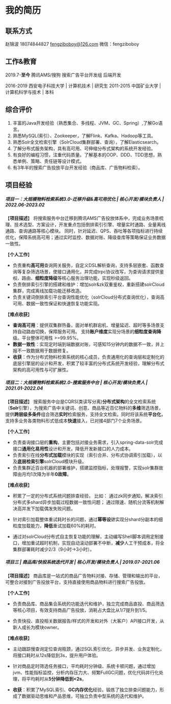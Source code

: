 # 我的简历

## 联系方式
赵锦波  18074844827  fengziboboy@126.com
微信：fengziboboy  

## 工作&教育
2019.7-**至今**  腾讯AMS/搜狗 搜索广告平台开发组  后端开发
 
2016-2019 西安电子科技大学  | 计算机技术     |     研究生
2011-2015 中国矿业大学   |  计算机科学与技术  |   本科

## 综合评价
1. 丰富的Java开发经验（熟悉集合、多线程、JVM、GC、Spring）,了解Go语言。
2. 熟悉MySQL(索引）、Zookeeper，了解Flink、Kafka、Hadoop等工具。
3. 熟悉Solr全文检索引擎（SolrCloud集群部署、查询），了解Elasticsearch。
4. 了解分布式服务架构，具有高可用、可伸缩分布式架构的系统开发经验。
5. 有良好的编程习惯，注重代码质量。了解基本的OOP、DDD、TDD思想，熟悉单例、策略、责任链等设计模式。
6. 有3年半的搜索广告投放平台开发经验（商品库、广告物料检索）。


## 项目经验

##### 项目一：大规模物料检索系统3.0-迁移升级&高可用优化  | 核心开发/模块负责人 | 2022.06-2023.02


【**项目描述**】
将搜索服务中台迁移到腾讯AMS广告投放体系中，完成业务场景梳理、技术选型、方案设计，开发重点包括倒排索引引擎、增量实时通路、全量离线通路、查询通路等核心模块。 同时，针对延迟、QPS、吞吐等各项指标进行持续优化，保障系统高可用；通过实时监控、数据对账、降级查库等策略保证业务数据一致性。

【**个人工作**】
- 负责重构**高可用**查询网关服务，自定义DSL解析查询，支持多层嵌套、函数查询等复杂筛选场景，使接口通用化，并完成trpc协议改写，为查询请求提供鉴权、路由、**细粒度降级**等核心服务治理功能，实现秒级返回。
- 负责倒排索引引擎的搭建和维护：增加solr&zk双重鉴权，重新搭建solrCloud集群，完成离线加载功能迁移改造。 
- 负责关键词倒排索引平台查询性能优化（solrCloud分布式查询优化），查询高可用、数据一致性保证和快速恢复功能实现。

【**难点收获**】
- **查询高可用**：提供双集群热备，面对单机群宕机、增量延迟、超时等多场景支持自动路由切换，保障服务可用。 支持**账户维度**实现分场景的**细粒度查询降**级。平台整体可用性 >=99.95%。
- **数据一致性**：实现定时端到端数据对账，可感知15分钟内的数据不一致，并上报不一致数据用于数据修复。
- **收获**：作为分布式物料检索系统的核心成员，负责通用化的查询层和定制化的底层引擎层的设计和开发，积累了较丰富的分布式系统开发经验，理解分布式架构的高可用性与可扩展性。


##### 项目二：大规模物料检索系统2.0-搜索服务中台 | 核心开发/模块负责人 | 2021.01-2022.04


【**项目描述**】
搜索服务中台是CQRS(类读写分离)**分布式架构**的全文检索系统（**Solr**引擎），为搜索广告中关键词、创意、商品等近百亿物料的**多维**筛选场景，提供**跨层级多条件**组合筛选**实时**检索服务，支持全文检索。同时将该系统**平台化**，支持多业务各类物料形式低成本**快速**接入，已对接4部门7个业务场景。

【**个人工作**】
- 负责查询接口层的**重构**，主要包括对接业务需求，引入spring-data-solr完成接口**通用化易用性**设计和开发，降低开发新接口的人力成本。
- 负责索引在线**分布式加载**模块的实现（索引合并、分布式协调索引加载），以及**底层检索引擎**solrCloud模块升级。 
- 负责集群近百台机器的部署维护，搭建监控指标，处理报警，实现solr集群故障由月均1次降为半年**0故障**。

【**难点收获**】
- 积累了一定的分布式系统问题排查经验， 比如： 通过zk同步通知，解决索引分布式多shard异步加载过程数据一致性问题； 通过限速、随机分流等机制解决高并发下加载偶发失败问题。
  
- 针对索引加载整体重试耗时长的问题，通过**幂等设计**实现分shard分副本的细粒度加载能力，**降低**重试加载60%的耗时。
  
- 通过对solrCloud分布式自主恢复功能的理解，主动编写Shell脚本调用定制接口，增加重试超时机制，实现自动滚动部署不中断，**减少**人工干预成本，将全集群部署耗时减少2/3（9小时->3小时）。

##### 项目三 | 商品库/快投系统迭代开发  |  核心开发/模块负责人 | 2019.07-2021.06 

【**项目描述**】
商品库是一站式的商品广告物料对接、存储、管理和输出的平台，可整合对接到广告投放平台，支持直接使用商品物料进行搜索广告投放。

【**个人工作**】
- 负责商品库、商品集合系统的功能迭代和维护，独立完成商品直投、商品筛选等核心项目，有效支持商品广告投放，消耗占大盘比从1/7提升到1/5。
  
- 负责快投、直投相关数据报告/样式的开发和对外（大客户）API接口开发，从新人成长为模块owner。

【**难点收获**】
- 主动跟踪慢查询定位查询瓶颈，通过SQL索引优化、异步并发、业务定制化，将接口耗时从12s降低到3s，提升用户体验。
 
- 针对商品定时筛选任务接口，平均耗时分钟级、系统卡顿问题，通过增加jvm、性能指标监控，分析内存压力大、频繁FullGC问题，优化代码并行化处理，将平均耗时从**5分钟降低到<2s**。

- **收获**：积累了MySQL索引、**GC内存优化**经验，锻炼了独立排查问题能力，形成了数据驱动思维和产品思维，可独立负责中型系统的迭代和维护。
